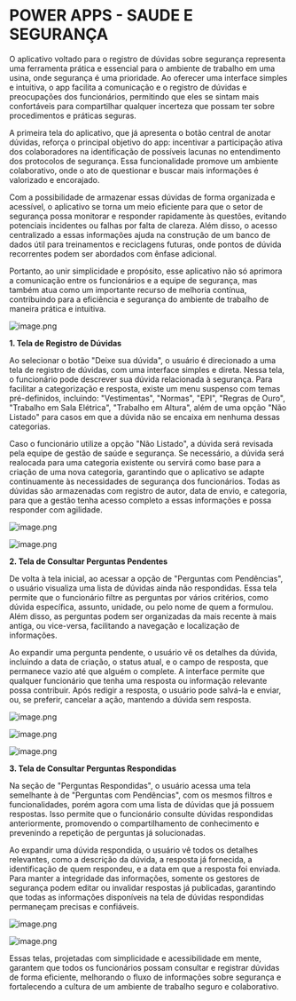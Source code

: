 # POWER APPS - SAUDE E SEGURANÇA

O aplicativo voltado para o registro de dúvidas sobre segurança representa uma ferramenta prática e essencial para o ambiente de trabalho em uma usina, onde segurança é uma prioridade. Ao oferecer uma interface simples e intuitiva, o app facilita a comunicação e o registro de dúvidas e preocupações dos funcionários, permitindo que eles se sintam mais confortáveis para compartilhar qualquer incerteza que possam ter sobre procedimentos e práticas seguras.

A primeira tela do aplicativo, que já apresenta o botão central de anotar dúvidas, reforça o principal objetivo do app: incentivar a participação ativa dos colaboradores na identificação de possíveis lacunas no entendimento dos protocolos de segurança. Essa funcionalidade promove um ambiente colaborativo, onde o ato de questionar e buscar mais informações é valorizado e encorajado.

Com a possibilidade de armazenar essas dúvidas de forma organizada e acessível, o aplicativo se torna um meio eficiente para que o setor de segurança possa monitorar e responder rapidamente às questões, evitando potenciais incidentes ou falhas por falta de clareza. Além disso, o acesso centralizado a essas informações ajuda na construção de um banco de dados útil para treinamentos e reciclagens futuras, onde pontos de dúvida recorrentes podem ser abordados com ênfase adicional.

Portanto, ao unir simplicidade e propósito, esse aplicativo não só aprimora a comunicação entre os funcionários e a equipe de segurança, mas também atua como um importante recurso de melhoria contínua, contribuindo para a eficiência e segurança do ambiente de trabalho de maneira prática e intuitiva.

![image.png](image.png)

**1. Tela de Registro de Dúvidas**

Ao selecionar o botão "Deixe sua dúvida", o usuário é direcionado a uma tela de registro de dúvidas, com uma interface simples e direta. Nessa tela, o funcionário pode descrever sua dúvida relacionada à segurança. Para facilitar a categorização e resposta, existe um menu suspenso com temas pré-definidos, incluindo: "Vestimentas", "Normas", "EPI", "Regras de Ouro", "Trabalho em Sala Elétrica", "Trabalho em Altura", além de uma opção "Não Listado" para casos em que a dúvida não se encaixa em nenhuma dessas categorias.

Caso o funcionário utilize a opção "Não Listado", a dúvida será revisada pela equipe de gestão de saúde e segurança. Se necessário, a dúvida será realocada para uma categoria existente ou servirá como base para a criação de uma nova categoria, garantindo que o aplicativo se adapte continuamente às necessidades de segurança dos funcionários. Todas as dúvidas são armazenadas com registro de autor, data de envio, e categoria, para que a gestão tenha acesso completo a essas informações e possa responder com agilidade.

![image.png](image%201.png)

![image.png](image%202.png)

**2. Tela de Consultar Perguntas Pendentes**

De volta à tela inicial, ao acessar a opção de "Perguntas com Pendências", o usuário visualiza uma lista de dúvidas ainda não respondidas. Essa tela permite que o funcionário filtre as perguntas por vários critérios, como dúvida específica, assunto, unidade, ou pelo nome de quem a formulou. Além disso, as perguntas podem ser organizadas da mais recente à mais antiga, ou vice-versa, facilitando a navegação e localização de informações.

Ao expandir uma pergunta pendente, o usuário vê os detalhes da dúvida, incluindo a data de criação, o status atual, e o campo de resposta, que permanece vazio até que alguém o complete. A interface permite que qualquer funcionário que tenha uma resposta ou informação relevante possa contribuir. Após redigir a resposta, o usuário pode salvá-la e enviar, ou, se preferir, cancelar a ação, mantendo a dúvida sem resposta.

![image.png](image%203.png)

![image.png](image%204.png)

![image.png](image%205.png)

**3. Tela de Consultar Perguntas Respondidas**

Na seção de "Perguntas Respondidas", o usuário acessa uma tela semelhante à de "Perguntas com Pendências", com os mesmos filtros e funcionalidades, porém agora com uma lista de dúvidas que já possuem respostas. Isso permite que o funcionário consulte dúvidas respondidas anteriormente, promovendo o compartilhamento de conhecimento e prevenindo a repetição de perguntas já solucionadas.

Ao expandir uma dúvida respondida, o usuário vê todos os detalhes relevantes, como a descrição da dúvida, a resposta já fornecida, a identificação de quem respondeu, e a data em que a resposta foi enviada. Para manter a integridade das informações, somente os gestores de segurança podem editar ou invalidar respostas já publicadas, garantindo que todas as informações disponíveis na tela de dúvidas respondidas permaneçam precisas e confiáveis.

![image.png](image%206.png)

![image.png](image%207.png)

Essas telas, projetadas com simplicidade e acessibilidade em mente, garantem que todos os funcionários possam consultar e registrar dúvidas de forma eficiente, melhorando o fluxo de informações sobre segurança e fortalecendo a cultura de um ambiente de trabalho seguro e colaborativo.
